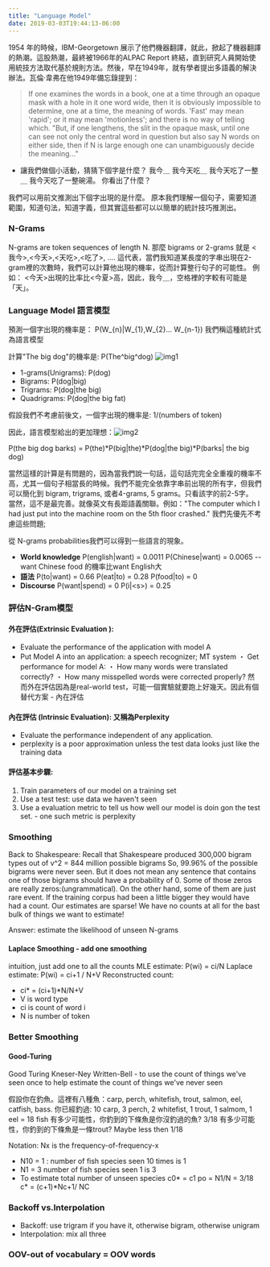 ```yaml
---
title: "Language Model"
date: 2019-03-03T19:44:13-06:00
---
```

1954 年的時候，IBM-Georgetown 展示了他們機器翻譯，就此，掀起了機器翻譯的熱潮。這股熱潮，最終被1966年的ALPAC Report 終結，直到研究人員開始使用統技方法取代基於規則方法。然後，早在1949年，就有學者提出多語義的解決辦法。瓦倫·韋弗在他1949年備忘錄提到：
> If one examines the words in a book, one at a time through an opaque mask with a hole in it one word wide, then it is obviously impossible to determine, one at a time, the meaning of words. 'Fast' may mean 'rapid'; or it may mean 'motionless'; and there is no way of telling which. "But, if one lengthens, the slit in the opaque mask, until one can see not only the central word in question but also say N words on either side, then if N is large enough one can unambiguously decide the meaning..."

- 讓我們做個小活動，猜猜下個字是什麼？
我今＿
我今天吃＿
我今天吃了一整＿
我今天吃了一整碗湯。
你看出了什麼？

我們可以用前文推測出下個字出現的是什麼。 原本我們理解一個句子，需要知道範圍，知道句法，知道字義，但其實這些都可以以簡單的統計技巧推測出。
<!--more-->
### N-Grams
N-grams are token sequences of length N. 
那麼 bigrams or 2-grams 就是 <我今>,<今天>,<天吃>,<吃了>, .... 
這代表，當們我知道某長度的字串出現在2-gram裡的次數時，我們可以計算他出現的機率，從而計算整行句子的可能性。 
例如：
<今天>出現的比率比<今夏>高，因此，我今＿，空格裡的字較有可能是「天」。

### Language Model 語言模型
預測一個字出現的機率是：
P(W_{n}|W_{1},W_{2}... W_{n-1})
我們稱這種統計式為語言模型
 
計算"The big dog"的機率是: P(The^big^dog) 
![img1](/lang-model.png)

- 1-grams(Unigrams): P(dog)
- Bigrams: P(dog|big)
- Trigrams: P(dog|the big)
- Quadrigrams: P(dog|the big fat)

假設我們不考慮前後文，一個字出現的機率是: 1/(numbers of token)

因此，語言模型給出的更加理想：![img2](/equation.png)

P(the big dog barks) = P(the)*P(big|the)*P(dog|the big)*P(barks| the big dog)

當然這樣的計算是有問題的，因為當我們說一句話，這句話完完全全重複的機率不高，尤其一個句子相當長的時候。我們不能完全依靠字串前出現的所有字，但我們可以簡化到 bigram, trigrams, 或者4-grams, 5 grams。只看該字的前2-5字。 
當然，這不是最完善。就像英文有長距語義關聯。例如："The computer which I had just put into the machine room on the 5th floor crashed."
我們先優先不考慮這些問題; 

從 N-grams probabilities我們可以得到一些語言的現象。

- **World knowledge** P(english|want) = 0.0011 P(Chinese|want) = 0.0065
-- want Chinese food 的機率比want English大  
- **語法** P(to|want) = 0.66 P(eat|to) = 0.28 P(food|to) = 0
- **Discourse** P(want|spend) = 0 P(i|\<s\>) = 0.25

### 評估N-Gram模型
#### 外在評估(Extrinsic Evaluation ):

- Evaluate the performance of the application with model A
- Put Model A into an application: a speech recognizer; MT system
   ・ Get performance for model A:
   ・ How many words were translated correctly?
   ・ How many misspelled words were corrected properly?
然而外在評估因為是real-world test，可能一個實驗就要跑上好幾天。因此有個替代方案 - 內在評估

#### 內在評估 (Intrinsic Evaluation): 又稱為Perplexity

- Evaluate the performance independent of any application.
- perplexity is a poor approximation unless the test data looks just like the training data

#### 評估基本步驟:
1. Train parameters of our model on a training set
2. Use a test test: use data we haven't seen
3. Use a evaluation metric to tell us how well our model is doin gon the test set. - one such metric is perplexity

### Smoothing

Back to Shakespeare: Recall that Shakespeare produced 300,000 bigram types out of v^2 = 844 million possible bigrams So, 99.96% of the possible bigrams were never seen. But it does not mean any sentence that contains one of those bigrams should have a probability of 0. 
Some of those zeros are really zeros:(ungrammatical). On the other hand, some of them are just rare event.
If the training corpus had been a little bigger they would have had a count.  Our estimates are sparse! We have no counts at all for the bast bulk of things we want to estimate!

Answer: estimate the likelihood of unseen N-grams
#### Laplace Smoothing - add one smoothing
intuition, just add one to all the counts
MLE estimate: P(wi) = ci/N
Laplace estimate: P(wi) = ci+1 / N+V 
Reconstructed count: 
- ci* = (ci+1)*N/N+V
- V is word type
- ci is count of word i
- N is number of token
### Better Smoothing
#### Good-Turing
Good Turing Kneser-Ney Written-Bell - to use the count of things we've seen once to help estimate the count of things we've never seen

假設你在釣魚。這裡有八種魚：carp, perch, whitefish, trout, salmon, eel, catfish, bass. 你已經釣過: 10 carp, 3 perch, 2 whitefist, 1 trout, 1 salmom, 1 eel = 18 fish 
有多少可能性，你釣到的下條魚是你沒釣過的魚? 3/18 
有多少可能性，你釣到的下條魚是一條trout? Maybe less then 1/18

Notation: Nx is the frequency-of-frequency-x
- N10 = 1 : number of fish species seen 10 times is 1 
- N1 = 3 number of fish species seen 1 is 3 
- To estimate total number of unseen species c0* = c1 po = N1/N = 3/18 c* = (c+1)*Nc+1/ NC

### Backoff vs.Interpolation
- Backoff: use trigram if you have it, otherwise bigram, otherwise unigram
- Interpolation: mix all three

### OOV-out of vocabulary = OOV words